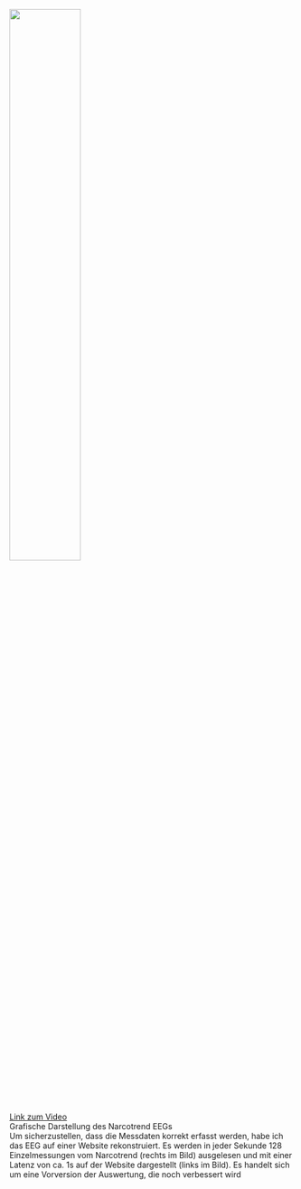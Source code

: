 


[<img src="https://i.ytimg.com/vi/Kzs83axPkmY/maxresdefault.jpg" width="50%">](https://www.youtube.com/watch?v=Kzs83axPkmY "EEG reconstruction")
<br>[Link zum Video](https://www.youtube.com/watch?v=Kzs83axPkmY)
<br>Grafische Darstellung des Narcotrend EEGs
<br>Um sicherzustellen, dass die Messdaten korrekt erfasst werden, habe ich das EEG auf einer Website rekonstruiert. Es werden in jeder Sekunde 128 Einzelmessungen vom Narcotrend (rechts im Bild) ausgelesen und mit einer Latenz von ca. 1s auf der Website dargestellt (links im Bild). Es handelt sich um eine Vorversion der Auswertung, die noch verbessert wird
